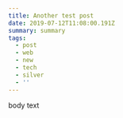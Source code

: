 ```yaml
---
title: Another test post
date: 2019-07-12T11:08:00.191Z
summary: summary
tags:
  - post
  - web
  - new
  - tech
  - silver
  - ''
---
```

body text
